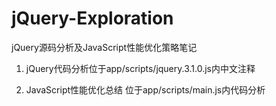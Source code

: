 # jQuery-Exploration
jQuery源码分析及JavaScript性能优化策略笔记


1. jQuery代码分析位于app/scripts/jquery.3.1.0.js内中文注释

2. JavaScript性能优化总结 位于app/scripts/main.js内代码分析
